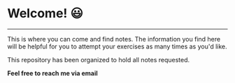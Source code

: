 # Welcome! 😃
------------------
This is where you can come and find notes. The information you find here will be helpful for you to attempt your exercises as many times as you'd like. 

This repository has been organized to hold all notes requested.

**Feel free to reach me via email**
